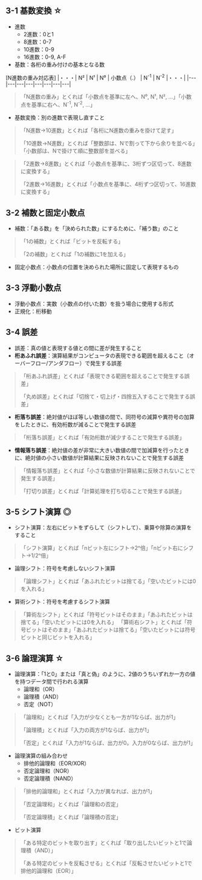 ## 3-1 基数変換 ☆
- 進数
  - 2進数：0と1
  - 8進数：0-7
  - 10進数：0-9
  - 16進数：0-9, A-F
- 基数：各桁の重み付けの基本となる数

[N進数の重み対応表]
|・・・| N² | N¹ | N⁰ | 小数点（.） | N<sup>-1</sup> | N<sup>-2</sup> |・・・| 
|---|---|---|---|---|---|---|---|

> 「N進数の重み」とくれば「小数点を基準に左へ、N⁰, N¹, N², …」「小数点を基準に右へ、N<sup>-1</sup>, N<sup>-2</sup>, …」

- 基数変換：別の進数で表現し直すこと

> 「N進数→10進数」とくれば「各桁にN進数の重みを掛けて足す」
> 
> 「10進数→N進数」とくれば「整数部は、Nで割って下から余りを並べる」「小数部は、Nで掛けて順に整数部を並べる」

>「2進数→8進数」とくれば「小数点を基準に、3桁ずつ区切って、8進数に変換する」
>
>「2進数→16進数」とくれば「小数点を基準に、4桁ずつ区切って、16進数に変換する」


## 3-2 補数と固定小数点
- 補数：「ある数」を「決められた数」にするために、「補う数」のこと
> 「1の補数」とくれば「ビットを反転する」
> 
> 「2の補数」とくれば「1の補数に1を加える」

- 固定小数点：小数点の位置を決められた場所に固定して表現するもの


## 3-3 浮動小数点
- 浮動小数点：実数（小数点の付いた数）を扱う場合に使用する形式
- 正規化：桁移動


## 3-4 誤差
- 誤差：真の値と表現する値との間に差が発生すること
- **桁あふれ誤差**：演算結果がコンピュータの表現できる範囲を超えること（オーバーフロー/アンダフロー）で発生する誤差
> 「桁あふれ誤差」とくれば「表現できる範囲を超えることで発生する誤差」
> 
> 「丸め誤差」とくれば「切捨て・切上げ・四捨五入することで発生する誤差」

- **桁落ち誤差**：絶対値がほぼ等しい数値の間で、同符号の減算や異符号の加算をしたときに、有効桁数が減ることで発生する誤差
> 「桁落ち誤差」とくれば「有効桁数が減少することで発生する誤差」

- **情報落ち誤差**：絶対値の差が非常に大きい数値の間で加減算を行ったときに、絶対値の小さい数値が計算結果に反映されないことで発生する誤差
> 「情報落ち誤差」とくれば「小さな数値が計算結果に反映されないことで発生する誤差」
> 
> 「打切り誤差」とくれば「計算処理を打ち切ることで発生する誤差」


## 3-5 シフト演算 ◎
- シフト演算：左右にビットをずらして（シフトして）、乗算や除算の演算をすること
> 「シフト演算」とくれば「nビット左にシフト→2ⁿ倍」「nビット右にシフト→1/2ⁿ倍」

- 論理シフト：符号を考慮しないシフト演算
> 「論理シフト」とくれば「あふれたビットは捨てる」「空いたビットには0を入れる」

- 算術シフト：符号を考慮するシフト演算
> 「算術左シフト」とくれば「符号ビットはそのまま」「あふれたビットは捨てる」「空いたビットには0を入れる」
> 「算術右シフト」とくれば「符号ビットはそのまま」「あふれたビットは捨てる」「空いたビットには符号ビットと同じビットを入れる」


## 3-6 論理演算 ☆
- 論理演算：「1と0」または「真と偽」のように、2値のうちいずれか一方の値を持つデータ間で行われる演算
  - 論理和（OR）
  - 論理積（AND）
  - 否定（NOT）

> 「論理和」とくれば「入力が少なくとも一方が1ならば、出力が1」
> 
> 「論理積」とくれば「入力の両方が1ならば、出力が1」
> 
> 「否定」とくれば「入力が1ならば、出力が0。入力が0ならば、出力が1」

- 論理演算の組み合わせ
  - 排他的論理和（EOR/XOR）
  - 否定論理和（NOR）
  - 否定論理積（NAND）

> 「排他的論理和」とくれば「入力が異なれば、出力が1」
> 
> 「否定論理和」とくれば「論理和の否定」
> 
> 「否定論理積」とくれば「論理積の否定」

- ビット演算
> 「ある特定のビットを取り出す」とくれば「取り出したいビットと1で論理積（AND）」
> 
> 「ある特定のビットを反転させる」とくれば「反転させたいビットと1で排他的論理和（EOR）」
